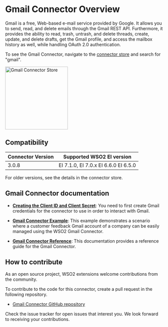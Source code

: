 # Gmail Connector Overview

Gmail is a free, Web-based e-mail service provided by Google. It allows you to send, read, and delete emails through the Gmail REST API. Furthermore, it provides the ability to read, trash, untrash, and delete threads, create, update, and delete drafts, get the Gmail profile, and access the mailbox history as well, while handling OAuth 2.0 authentication.

To see the Gmail Connector, navigate to the [connector store](https://store.wso2.com/store/assets/esbconnector/list) and search for "gmail".

<img src="{{base_path}}/assets/img/integrate/connectors/gmail-store.png" title="Gmail Connector Store" width="200" alt="Gmail Connector Store"/>

## Compatibility

| Connector Version | Supported WSO2 EI version |
| ------------- |-------------|
| 3.0.8    | EI 7.1.0, EI 7.0.x EI 6.6.0 EI 6.5.0 |

For older versions, see the details in the connector store.

## Gmail Connector documentation

* **[Creating the Client ID and Client Secret](configuring-gmail-api.md)**: You need to first create Gmail credentials for the connector to use in order to interact with Gmail.

* **[Gmail Connector Example](gmail-connector-example.md)**: This example demonstrates a scenario where a customer feedback Gmail account of a company can be easily managed using the WSO2 Gmail Connector. 

* **[Gmail Connector Reference](gmail-connector-config.md)**: This documentation provides a reference guide for the Gmail Connector.

## How to contribute

As an open source project, WSO2 extensions welcome contributions from the community. 

To contribute to the code for this connector, create a pull request in the following repository. 

* [Gmail Connector GitHub repository](https://github.com/wso2-extensions/esb-connector-gmail)

Check the issue tracker for open issues that interest you. We look forward to receiving your contributions.

